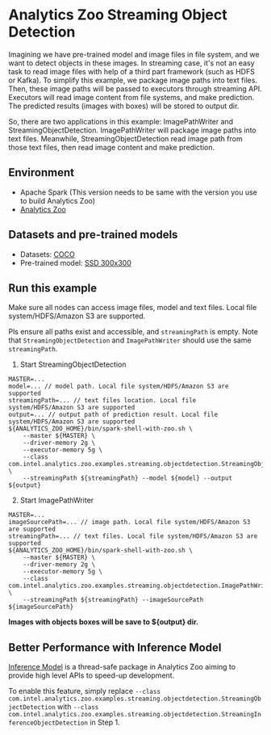 # Analytics Zoo Streaming Object Detection
Imagining we have pre-trained model and image files in file system, and we want to detect objects in these images. In streaming case, it's not an easy task to read image files with help of a third part framework (such as HDFS or Kafka). To simplify this example, we package image paths into text files. Then, these image paths will be passed to executors through streaming API. Executors will read image content from file systems, and make prediction. The predicted results (images with boxes) will be stored to output dir.

So, there are two applications in this example: ImagePathWriter and StreamingObjectDetection. ImagePathWriter will package image paths into text files. Meanwhile, StreamingObjectDetection read image path from those text files, then read image content and make prediction.

## Environment
* Apache Spark (This version needs to be same with the version you use to build Analytics Zoo)
* [Analytics Zoo](https://analytics-zoo.github.io/master/#ScalaUserGuide/install/)

## Datasets and pre-trained models
* Datasets: [COCO](http://cocodataset.org/#home)
* Pre-trained model: [SSD 300x300](https://s3-ap-southeast-1.amazonaws.com/analytics-zoo-models/object-detection/analytics-zoo_ssd-vgg16-300x300_COCO_0.1.0.model)

## Run this example
Make sure all nodes can access image files, model and text files. Local file system/HDFS/Amazon S3 are supported.

Pls ensure all paths exist and accessible, and `streamingPath` is empty. Note that `StreamingObjectDetection` and `ImagePathWriter` should use the same `streamingPath`.

1. Start StreamingObjectDetection
```
MASTER=...
model=... // model path. Local file system/HDFS/Amazon S3 are supported
streamingPath=... // text files location. Local file system/HDFS/Amazon S3 are supported
output=... // output path of prediction result. Local file system/HDFS/Amazon S3 are supported
${ANALYTICS_ZOO_HOME}/bin/spark-shell-with-zoo.sh \
    --master ${MASTER} \
    --driver-memory 2g \
    --executor-memory 5g \
    --class com.intel.analytics.zoo.examples.streaming.objectdetection.StreamingObjectDetection \
    --streamingPath ${streamingPath} --model ${model} --output ${output}
```

2. Start ImagePathWriter
```
MASTER=...
imageSourcePath=... // image path. Local file system/HDFS/Amazon S3 are supported
streamingPath=... // text files. Local file system/HDFS/Amazon S3 are supported
${ANALYTICS_ZOO_HOME}/bin/spark-shell-with-zoo.sh \
    --master ${MASTER} \
    --driver-memory 2g \
    --executor-memory 5g \
    --class com.intel.analytics.zoo.examples.streaming.objectdetection.ImagePathWriter \
    --streamingPath ${streamingPath} --imageSourcePath ${imageSourcePath}
```

**Images with objects boxes will be save to ${output} dir.**

## Better Performance with Inference Model
[Inference Model](https://analytics-zoo.github.io/0.4.0/#ProgrammingGuide/inference/#inference-model) is a thread-safe package in Analytics Zoo aiming to provide high level APIs to speed-up development. 

To enable this feature, simply replace `--class com.intel.analytics.zoo.examples.streaming.objectdetection.StreamingObjectDetection` with `--class com.intel.analytics.zoo.examples.streaming.objectdetection.StreamingInferenceObjectDetection` in Step 1.
